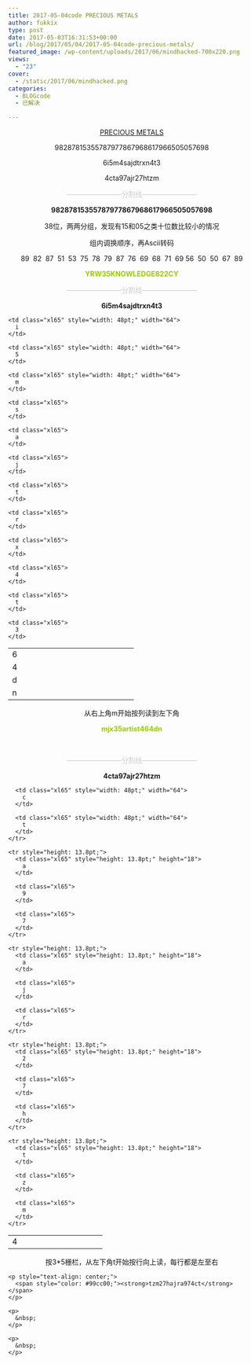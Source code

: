 ```yaml
---
title: 2017-05-04code PRECIOUS METALS
author: fukkix
type: post
date: 2017-05-03T16:31:53+00:00
url: /blog/2017/05/04/2017-05-04code-precious-metals/
featured_image: /wp-content/uploads/2017/06/mindhacked-700x220.png
views:
  - "23"
cover:
  - /static/2017/06/mindhacked.png
categories:
  - BLOGcode
  - 已解决

---
```

<p style="text-align: center;">
  <a href="http://investigate.ingress.com/2017/05/04/precious-metals/" target="_blank" rel="noopener">PRECIOUS METALS</a>
</p>

<p style="text-align: center;">
  98287815355787977867968617966505057698
</p>

<p style="text-align: center;">
  6i5m4sajdtrxn4t3
</p>

<p style="text-align: center;">
  4cta97ajr27htzm<!--more-->
</p>

<p style="text-align: center;">
  <span style="color: #cccccc;">————————分割线————————</span>
</p>

<p style="text-align: center;">
  <strong>98287815355787977867968617966505057698</strong>
</p>

<p style="text-align: center;">
  38位，两两分组，发现有15和05之类十位数比较小的情况
</p>

<p style="text-align: center;">
  组内调换顺序，再Ascii转码
</p>

<p style="text-align: center;">
  89  82  87  51  53  75  78  79  87  76  69  68  71  69 56  50  50  67  89
</p>

<p style="text-align: center;">
  <span style="color: #99cc00;"><strong>YRW35KNOWLEDGE822CY</strong></span>
</p>

<p style="text-align: center;">
  <span style="color: #cccccc;">————————分割线————————</span>
</p>

<p style="text-align: center;">
  <strong>6i5m4sajdtrxn4t3</strong>
</p>

<table class=" aligncenter" style="border-collapse: collapse; width: 192pt;" border="0" width="256" cellspacing="0" cellpadding="0">
  <colgroup> <col style="width: 48pt;" span="4" width="64" /> </colgroup> <tr style="height: 13.8pt;">
    <td class="xl65" style="height: 13.8pt; width: 48pt;" width="64" height="18">
      6
    </td>
    
    <td class="xl65" style="width: 48pt;" width="64">
      i
    </td>
    
    <td class="xl65" style="width: 48pt;" width="64">
      5
    </td>
    
    <td class="xl65" style="width: 48pt;" width="64">
      m
    </td>
  </tr>
  
  <tr style="height: 13.8pt;">
    <td class="xl65" style="height: 13.8pt;" height="18">
      4
    </td>
    
    <td class="xl65">
      s
    </td>
    
    <td class="xl65">
      a
    </td>
    
    <td class="xl65">
      j
    </td>
  </tr>
  
  <tr style="height: 13.8pt;">
    <td class="xl65" style="height: 13.8pt;" height="18">
      d
    </td>
    
    <td class="xl65">
      t
    </td>
    
    <td class="xl65">
      r
    </td>
    
    <td class="xl65">
      x
    </td>
  </tr>
  
  <tr style="height: 13.8pt;">
    <td class="xl65" style="height: 13.8pt;" height="18">
      n
    </td>
    
    <td class="xl65">
      4
    </td>
    
    <td class="xl65">
      t
    </td>
    
    <td class="xl65">
      3
    </td>
  </tr>
</table>

<p style="text-align: center;">
  <p style="text-align: center;">
    从右上角m开始按列读到左下角
  </p>
  
  <p style="text-align: center;">
    <span style="color: #99cc00;"><strong>mjx35artist464dn</strong></span>
  </p>
  
  <p>
    &nbsp;
  </p>
  
  <p style="text-align: center;">
    <span style="color: #cccccc;">————————分割线————————</span>
  </p>
  
  <p style="text-align: center;">
    <strong>4cta97ajr27htzm</strong>
  </p>
  
  <table class=" aligncenter" style="border-collapse: collapse; width: 144pt;" border="0" width="192" cellspacing="0" cellpadding="0">
    <colgroup> <col style="width: 48pt;" span="3" width="64" /> </colgroup> <tr style="height: 13.8pt;">
      <td class="xl65" style="height: 13.8pt; width: 48pt;" width="64" height="18">
        4
      </td>
      
      <td class="xl65" style="width: 48pt;" width="64">
        c
      </td>
      
      <td class="xl65" style="width: 48pt;" width="64">
        t
      </td>
    </tr>
    
    <tr style="height: 13.8pt;">
      <td class="xl65" style="height: 13.8pt;" height="18">
        a
      </td>
      
      <td class="xl65">
        9
      </td>
      
      <td class="xl65">
        7
      </td>
    </tr>
    
    <tr style="height: 13.8pt;">
      <td class="xl65" style="height: 13.8pt;" height="18">
        a
      </td>
      
      <td class="xl65">
        j
      </td>
      
      <td class="xl65">
        r
      </td>
    </tr>
    
    <tr style="height: 13.8pt;">
      <td class="xl65" style="height: 13.8pt;" height="18">
        2
      </td>
      
      <td class="xl65">
        7
      </td>
      
      <td class="xl65">
        h
      </td>
    </tr>
    
    <tr style="height: 13.8pt;">
      <td class="xl65" style="height: 13.8pt;" height="18">
        t
      </td>
      
      <td class="xl65">
        z
      </td>
      
      <td class="xl65">
        m
      </td>
    </tr>
  </table>
  
  <p style="text-align: center;">
    <p style="text-align: center;">
      按3*5栅栏，从左下角t开始按行向上读，每行都是左至右
    </p>
    
    <p style="text-align: center;">
      <span style="color: #99cc00;"><strong>tzm27hajra974ct</strong></span>
    </p>
    
    <p>
      &nbsp;
    </p>
    
    <p>
      &nbsp;
    </p>